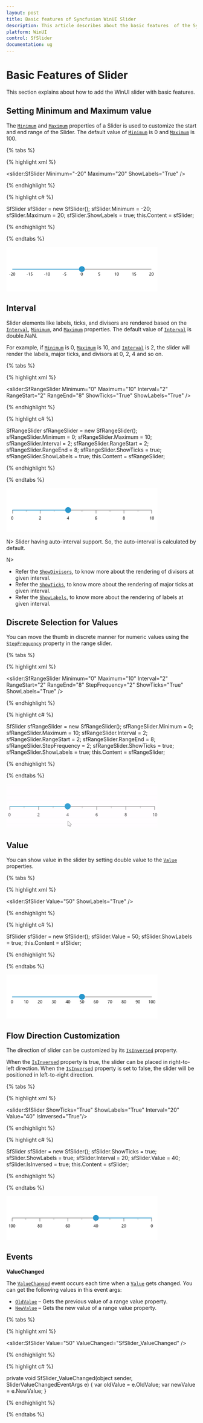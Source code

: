 ```yaml
---
layout: post
title: Basic features of Syncfusion WinUI Slider
description: This article describes about the basic features  of the Syncfusion Slider control in WinUI platform.
platform: WinUI
control: SfSlider
documentation: ug
---
```


# Basic Features of Slider

This section explains about how to add the WinUI slider with basic features.

## Setting Minimum and Maximum value

The [`Minimum`](https://help.syncfusion.com/cr/winui/Syncfusion.UI.Xaml.Sliders.SliderBase.html#Syncfusion_UI_Xaml_Sliders_SliderBase_Minimum) and [`Maximum`](https://help.syncfusion.com/cr/winui/Syncfusion.UI.Xaml.Sliders.SliderBase.html#Syncfusion_UI_Xaml_Sliders_SliderBase_Maximum) properties of a Slider is used to customize the start and end range of the Slider. The default value of [`Minimum`](https://help.syncfusion.com/cr/winui/Syncfusion.UI.Xaml.Sliders.SliderBase.html#Syncfusion_UI_Xaml_Sliders_SliderBase_Minimum) is 0 and [`Maximum`](https://help.syncfusion.com/cr/winui/Syncfusion.UI.Xaml.Sliders.SliderBase.html#Syncfusion_UI_Xaml_Sliders_SliderBase_Maximum) is 100.

{% tabs %}

{% highlight xml %}

<slider:SfSlider Minimum="-20"
                 Maximum="20"
                 ShowLabels="True" />

{% endhighlight %}

{% highlight c# %}

SfSlider sfSlider = new SfSlider();
sfSlider.Minimum = -20;
sfSlider.Maximum = 20;
sfSlider.ShowLabels = true;
this.Content = sfSlider;

{% endhighlight %}

{% endtabs %}

![Slider with minimum and maximum customization](images/basic-features/slider-min-max.png)

## Interval

Slider elements like labels, ticks, and divisors are rendered based on the [`Interval`](https://help.syncfusion.com/cr/winui/Syncfusion.UI.Xaml.Sliders.SliderBase.html#Syncfusion_UI_Xaml_Sliders_SliderBase_Interval), [`Minimum`](https://help.syncfusion.com/cr/winui/Syncfusion.UI.Xaml.Sliders.SliderBase.html#Syncfusion_UI_Xaml_Sliders_SliderBase_Minimum), and [`Maximum`](https://help.syncfusion.com/cr/winui/Syncfusion.UI.Xaml.Sliders.SliderBase.html#Syncfusion_UI_Xaml_Sliders_SliderBase_Maximum) properties. The default value of [`Interval`](https://help.syncfusion.com/cr/winui/Syncfusion.UI.Xaml.Sliders.SliderBase.html#Syncfusion_UI_Xaml_Sliders_SliderBase_Interval) is double.NaN.

For example, if [`Minimum`](https://help.syncfusion.com/cr/winui/Syncfusion.UI.Xaml.Sliders.SliderBase.html#Syncfusion_UI_Xaml_Sliders_SliderBase_Minimum) is 0, [`Maximum`](https://help.syncfusion.com/cr/winui/Syncfusion.UI.Xaml.Sliders.SliderBase.html#Syncfusion_UI_Xaml_Sliders_SliderBase_Maximum) is 10, and [`Interval`](https://help.syncfusion.com/cr/winui/Syncfusion.UI.Xaml.Sliders.SliderBase.html#Syncfusion_UI_Xaml_Sliders_SliderBase_Interval) is 2, the slider will render the labels, major ticks, and divisors at 0, 2, 4 and so on.

{% tabs %}

{% highlight xml %}

<slider:SfRangeSlider Minimum="0"
                      Maximum="10"
                      Interval="2"
                      RangeStart="2"
                      RangeEnd="8"
                      ShowTicks="True"
                      ShowLabels="True" />

{% endhighlight %}

{% highlight c# %}

SfRangeSlider sfRangeSlider = new SfRangeSlider();
sfRangeSlider.Minimum = 0;
sfRangeSlider.Maximum = 10;
sfRangeSlider.Interval = 2;
sfRangeSlider.RangeStart = 2;
sfRangeSlider.RangeEnd = 8;
sfRangeSlider.ShowTicks = true;
sfRangeSlider.ShowLabels = true;
this.Content = sfRangeSlider;

{% endhighlight %}

{% endtabs %}

![Range slider with interval customization](images/basic-features/slider-interval.png)

N> Slider having auto-interval support. So, the auto-interval is calculated by default.

N>
* Refer the [`ShowDivisors`](https://help.syncfusion.com/cr/winui/Syncfusion.UI.Xaml.Sliders.SliderBase.html#Syncfusion_UI_Xaml_Sliders_SliderBase_ShowDivisors), to know more about the rendering of divisors at given interval.
* Refer the [`ShowTicks`](https://help.syncfusion.com/cr/winui/Syncfusion.UI.Xaml.Sliders.SliderBase.html#Syncfusion_UI_Xaml_Sliders_SliderBase_ShowTicks), to know more about the rendering of major ticks at given interval.
* Refer the [`ShowLabels`](https://help.syncfusion.com/cr/winui/Syncfusion.UI.Xaml.Sliders.SliderBase.html#Syncfusion_UI_Xaml_Sliders_SliderBase_ShowLabels), to know more about the rendering of labels at given interval.

## Discrete Selection for Values

You can move the thumb in discrete manner for numeric values using the [`StepFrequency`](https://help.syncfusion.com/cr/winui/Syncfusion.UI.Xaml.Sliders.SliderBase.html#Syncfusion_UI_Xaml_Sliders_SliderBase_StepFrequency) property in the range slider.

{% tabs %}

{% highlight xml %}

<slider:SfRangeSlider Minimum="0"
                      Maximum="10"
                      Interval="2"
                      RangeStart="2"
                      RangeEnd="8"
                      StepFrequency="2"
                      ShowTicks="True"
                      ShowLabels="True" />

{% endhighlight %}

{% highlight c# %}

SfSlider sfRangeSlider = new SfRangeSlider();
sfRangeSlider.Minimum = 0;
sfRangeSlider.Maximum = 10;
sfRangeSlider.Interval = 2;
sfRangeSlider.RangeStart = 2;
sfRangeSlider.RangeEnd = 8;
sfRangeSlider.StepFrequency = 2;
sfRangeSlider.ShowTicks = true;
sfRangeSlider.ShowLabels = true;
this.Content = sfRangeSlider;

{% endhighlight %}

{% endtabs %}

![Range slider with step frequency](images/basic-features/slider-stepFrequency.gif)

## Value

You can show value in the slider by setting double value to the [`Value`](https://help.syncfusion.com/cr/winui/Syncfusion.UI.Xaml.Sliders.SfSlider.html#Syncfusion_UI_Xaml_Sliders_SfSlider_Value) properties.

{% tabs %}

{% highlight xml %}

<slider:SfSlider Value="50"
                 ShowLabels="True" />

{% endhighlight %}

{% highlight c# %}

SfSlider sfSlider = new SfSlider();
sfSlider.Value = 50;
sfSlider.ShowLabels = true;
this.Content = sfSlider;

{% endhighlight %}

{% endtabs %}

![Setting value to slider](images/basic-features/slider-value.png)

## Flow Direction Customization

The direction of slider can be customized by its [`IsInversed`](https://help.syncfusion.com/cr/winui/Syncfusion.UI.Xaml.Sliders.SliderBase.html#Syncfusion_UI_Xaml_Sliders_SliderBase_IsInversed) property.

When the [`IsInversed`](https://help.syncfusion.com/cr/winui/Syncfusion.UI.Xaml.Sliders.SliderBase.html#Syncfusion_UI_Xaml_Sliders_SliderBase_IsInversed) property is true, the slider can be placed in right-to-left direction. When the [`IsInversed`](https://help.syncfusion.com/cr/winui/Syncfusion.UI.Xaml.Sliders.SliderBase.html#Syncfusion_UI_Xaml_Sliders_SliderBase_IsInversed) property is set to false, the slider will be positioned in left-to-right direction.

{% tabs %}

{% highlight xml %}

<slider:SfSlider ShowTicks="True"
                 ShowLabels="True"
                 Interval="20"
                 Value="40"
                 IsInversed="True"/>

{% endhighlight %}

{% highlight c# %}

SfSlider sfSlider = new SfSlider();
sfSlider.ShowTicks = true;
sfSlider.ShowLabels = true;
sfSlider.Interval = 20;
sfSlider.Value = 40;
sfSlider.IsInversed = true;
this.Content = sfSlider;

{% endhighlight %}

{% endtabs %}

![Slider with is inversed customization](images/basic-features/slider-isInversed.png)

## Events

**ValueChanged**

The [`ValueChanged`](https://help.syncfusion.com/cr/winui/Syncfusion.UI.Xaml.Sliders.SfSlider.html#Syncfusion_UI_Xaml_Sliders_SfSlider_ValueChanged) event occurs each time when a [`Value`](https://help.syncfusion.com/cr/winui/Syncfusion.UI.Xaml.Sliders.SfSlider.html#Syncfusion_UI_Xaml_Sliders_SfSlider_Value) gets changed. You can get the following values in this event args:

* [`OldValue`](https://help.syncfusion.com/cr/winui/Syncfusion.UI.Xaml.Sliders.SliderValueChangedEventArgs.html#Syncfusion_UI_Xaml_Sliders_SliderValueChangedEventArgs_OldValue) – Gets the previous value of a range value property.
* [`NewValue`](https://help.syncfusion.com/cr/winui/Syncfusion.UI.Xaml.Sliders.SliderValueChangedEventArgs.html#Syncfusion_UI_Xaml_Sliders_SliderValueChangedEventArgs_NewValue) – Gets the new value of a range value property.

{% tabs %}

{% highlight xml %}

<slider:SfSlider Value="50"
                 ValueChanged="SfSlider_ValueChanged" />

{% endhighlight %}

{% highlight c# %}

private void SfSlider_ValueChanged(object sender, SliderValueChangedEventArgs e)
{
    var oldValue = e.OldValue;
    var newValue = e.NewValue;
}

{% endhighlight %}

{% endtabs %}